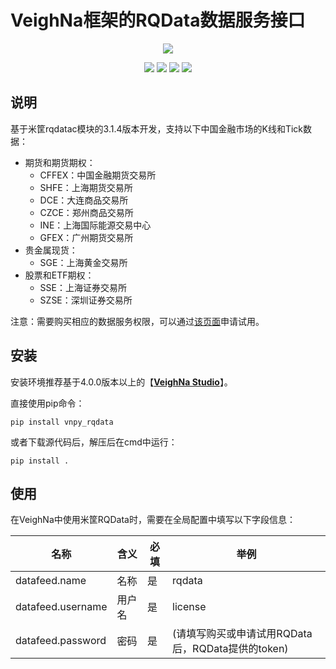 # VeighNa框架的RQData数据服务接口

<p align="center">
  <img src ="https://vnpy.oss-cn-shanghai.aliyuncs.com/vnpy-logo.png"/>
</p>

<p align="center">
    <img src ="https://img.shields.io/badge/version-3.2.14.1-blueviolet.svg"/>
    <img src ="https://img.shields.io/badge/platform-windows|linux|macos-yellow.svg"/>
    <img src ="https://img.shields.io/badge/python-3.10|3.11|3.12|3.13-blue.svg" />
    <img src ="https://img.shields.io/github/license/vnpy/vnpy.svg?color=orange"/>
</p>

## 说明

基于米筐rqdatac模块的3.1.4版本开发，支持以下中国金融市场的K线和Tick数据：

* 期货和期货期权：
  * CFFEX：中国金融期货交易所
  * SHFE：上海期货交易所
  * DCE：大连商品交易所
  * CZCE：郑州商品交易所
  * INE：上海国际能源交易中心
  * GFEX：广州期货交易所
* 贵金属现货：
  * SGE：上海黄金交易所
* 股票和ETF期权：
  * SSE：上海证券交易所
  * SZSE：深圳证券交易所

注意：需要购买相应的数据服务权限，可以通过[该页面](https://www.ricequant.com/welcome/purchase?utm_source=vnpy)申请试用。


## 安装

安装环境推荐基于4.0.0版本以上的【[**VeighNa Studio**](https://www.vnpy.com)】。

直接使用pip命令：

```
pip install vnpy_rqdata
```


或者下载源代码后，解压后在cmd中运行：

```
pip install .
```


## 使用

在VeighNa中使用米筐RQData时，需要在全局配置中填写以下字段信息：

|名称|含义|必填|举例|
|---------|----|---|---|
|datafeed.name|名称|是|rqdata|
|datafeed.username|用户名|是|license|
|datafeed.password|密码|是|(请填写购买或申请试用RQData后，RQData提供的token)|
